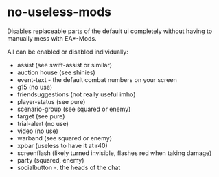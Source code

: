 # no-useless-mods

Disables replaceable parts of the default ui completely without having to manually mess with EA*-Mods.

All can be enabled or disabled individually:
- assist (see swift-assist or similar)
- auction house (see shinies)
- event-text - the default combat numbers on your screen
- g15 (no use)
- friendsuggestions (not really useful imho)
- player-status (see pure)
- scenario-group (see squared or enemy)
- target (see pure)
- trial-alert (no use)
- video (no use)
- warband (see squared or enemy)
- xpbar (useless to have it at r40)
- screenflash (likely turned invisible, flashes red when taking damage)
- party (squared, enemy)
- socialbutton -. the heads of the chat
